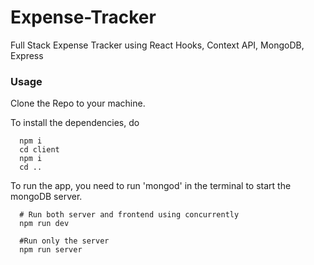 # Expense-Tracker
Full Stack Expense Tracker using React Hooks, Context API, MongoDB, Express

### Usage
Clone the Repo to your machine.

To install the dependencies, do
```
  npm i
  cd client
  npm i
  cd ..
```

To run the app, you need to run 'mongod' in the terminal to start the mongoDB server.

```
  # Run both server and frontend using concurrently
  npm run dev
  
  #Run only the server
  npm run server
```
